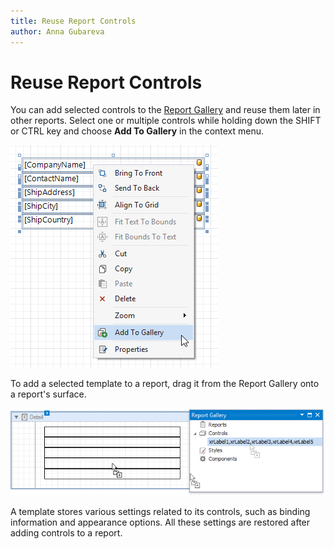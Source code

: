 ```yaml
---
title: Reuse Report Controls
author: Anna Gubareva
---
```

# Reuse Report Controls

You can add selected controls to the [Report Gallery](../../report-designer-tools/ui-panels/report-gallery.md) and reuse them later in other reports. Select one or multiple controls while holding down the SHIFT or CTRL key and choose **Add To Gallery** in the context menu.

![](../../../../../images/eurd-win-add-controls-to-report-gallery.png)

To add a selected template to a report, drag it from the Report Gallery onto a report's surface.

![](../../../../../images/eurd-win-use-controls-from-report-gallery.png)

A template stores various settings related to its controls, such as binding information and appearance options. All these settings are restored after adding controls to a report.